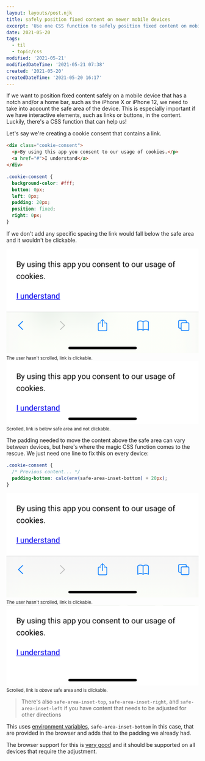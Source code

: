 ```yaml
---
layout: layouts/post.njk
title: safely position fixed content on newer mobile devices
excerpt: 'Use one CSS function to safely position fixed content on mobile devices with notches and home bars'
date: 2021-05-20
tags:
  - til
  - topic/css
modified: '2021-05-21'
modifiedDateTime: '2021-05-21 07:38'
created: '2021-05-20'
createdDateTime: '2021-05-20 16:17'
---
```


If we want to position fixed content safely on a mobile device that has a
notch and/or a home bar, such as the iPhone X or iPhone 12, we need to take into account the safe
area of the device. This is especially important if we have interactive
elements, such as links or buttons, in the content. Luckily, there's a CSS function that can help us!

Let's say we're creating a cookie consent that contains a link.

```html
<div class="cookie-consent">
  <p>By using this app you consent to our usage of cookies.</p>
  <a href="#">I understand</a>
</div>
```

```css
.cookie-consent {
  background-color: #fff;
  bottom: 0px;
  left: 0px;
  padding: 20px;
  position: fixed;
  right: 0px;
}
```

If we don't add any specific spacing the link would fall below the safe area and it wouldn't be clickable.

<div class="flex flex-col items-end mt-8 mb-4 md:flex-row gap-5">
  <div class="flex flex-col items-center">
    <img class="!my-0" alt="User hasn't scrolled and the link is clickable" src="/assets/without-safe-area.png" />
    <small class="block mt-4 text-center text-gray-700 dark:text-gray-400">The user hasn't scrolled, link is clickable.</small>
  </div>
  <div class="flex flex-col items-center">
    <img class="!my-0" alt="User has scrolled and the link is below the safe area and not clickable" src="/assets/without-safe-area-scrolled.png" />
    <small class="block mt-4 text-center text-gray-700 dark:text-gray-400">Scrolled, link is below safe area and not clickable.</small>
  </div>
</div>

The padding needed to move the content above the safe area can vary between devices, but here's where the magic
CSS function comes to the rescue. We just need one line to fix this on every device:

```css
.cookie-consent {
  /* Previous content... */
  padding-bottom: calc(env(safe-area-inset-bottom) + 20px);
}
```

<div class="flex flex-col items-end mt-8 mb-4 md:flex-row gap-5">
  <div class="flex flex-col items-center">
    <img class="!my-0" alt="User hasn't scrolled and the link is clickable" src="/assets/with-safe-area.png" />
    <small class="block mt-4 text-center text-gray-700 dark:text-gray-400">The user hasn't scrolled, link is clickable.</small>
  </div>
  <div class="flex flex-col items-center">
    <img class="!my-0" alt="User has scrolled and the link is above the safe area and is clickable" src="/assets/with-safe-area-scrolled.png" />
    <small class="block mt-4 text-center text-gray-700 dark:text-gray-400">Scrolled, link is <em class="font-italic">above</em> safe area and is clickable.</small>
  </div>
</div>

> There's also `safe-area-inset-top`, `safe-area-inset-right`, and `safe-area-inset-left` if you have content that needs to be adjusted for other directions

This uses [environment variables](<https://developer.mozilla.org/en-US/docs/Web/CSS/env()>), `safe-area-inset-bottom` in this
case, that are provided in the browser and adds that to the padding we already had.

The browser support for this is [very good](https://caniuse.com/css-env-function) and
it should be supported on all devices that require the adjustment.
